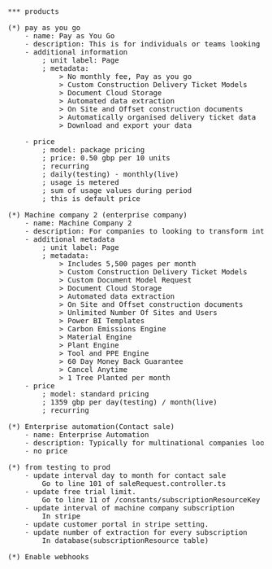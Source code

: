 <pre>
*** products

(*) pay as you go
	- name: Pay as You Go
	- description: This is for individuals or teams looking to do a small number of document processing. Pricing is charged at just 50p/document and billed at the end of the month.
	- additional information
		; unit label: Page
		; metadata:
			> No monthly fee, Pay as you go
			> Custom Construction Delivery Ticket Models
			> Document Cloud Storage 
			> Automated data extraction 
			> On Site and Offset construction documents 
			> Automatically organised delivery ticket data
			> Download and export your data
			
	- price
		; model: package pricing
		; price: 0.50 gbp per 10 units
		; recurring
		; daily(testing) - monthly(live)
		; usage is metered
		; sum of usage values during period
		; this is default price
	
(*) Machine company 2 (enterprise company)
	- name: Machine Company 2
	- description: For companies to looking to transform into Machine Companies. Automate time-draining tasks with advanced construction AI document processing. 5,500 pages, then £0.2/page
	- additional metadata
		; unit label: Page
		; metadata:
			> Includes 5,500 pages per month
			> Custom Construction Delivery Ticket Models
			> Custom Document Model Request 
			> Document Cloud Storage 
			> Automated data extraction 
			> On Site and Offset construction documents
			> Unlimited Number Of Sites and Users
			> Power BI Templates
			> Carbon Emissions Engine
			> Material Engine
			> Plant Engine
			> Tool and PPE Engine 
			> 60 Day Money Back Guarantee 
			> Cancel Anytime
			> 1 Tree Planted per month
	- price
		; model: standard pricing
		; 1359 gbp per day(testing) / month(live)
		; recurring
	
(*) Enterprise automation(Contact sale)
	- name: Enterprise Automation
	- description: Typically for multinational companies looking to automate thousands of documents per day.
	- no price

(*) from testing to prod
	- update interval day to month for contact sale
		Go to line 101 of saleRequest.controller.ts
	- update free trial limit.
		Go to line 11 of /constants/subscriptionResourceKey
	- update interval of machine company subscription
		In stripe
	- update customer portal in stripe setting.
	- update number of extraction for every subscription
		In database(subscriptionResource table)

(*) Enable webhooks
</pre>